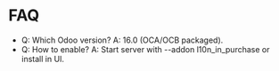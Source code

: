 # FAQ

- Q: Which Odoo version? A: 16.0 (OCA/OCB packaged).
- Q: How to enable? A: Start server with --addon l10n_in_purchase or install in UI.
